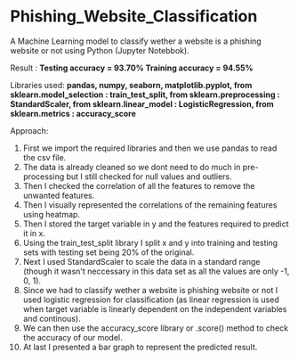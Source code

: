 # Phishing_Website_Classification
A Machine Learning model to classify wether a website is a phishing website or not using Python (Jupyter Notebbok).

Result :
**Testing accuracy = 93.70%
Training accuracy = 94.55%**

Libraries used:
**pandas,
numpy,
seaborn,
matplotlib.pyplot,
from sklearn.model_selection : train_test_split,
from sklearn.preprocessing : StandardScaler,
from sklearn.linear_model : LogisticRegression,
from sklearn.metrics : accuracy_score**

Approach:
1. First we import the required libraries and then we use pandas to read the csv file.
2. The data is already cleaned so we dont need to do much in pre-processing but I still checked for null values and outliers.
3. Then I checked the correlation of all the features to remove the unwanted features.
4. Then I visually represented the correlations of the remaining features using heatmap.
5. Then I stored the target variable in y and the features required to predict it in x.
6. Using the train_test_split library I split x and y into training and testing sets with testing set being 20% of the original.
7. Next I used StandardScaler to scale the data in a standard range (though it wasn't neccessary in this data set as all the values are only -1, 0, 1).
8. Since we had to classify wether a website is phishing website or not I used logistic regression for classification (as linear regression is used when target variable is linearly dependent on the independent variables and continous).
9. We can then use the accuracy_score library or .score() method to check the accuracy of our model.
10. At last I presented a bar graph to represent the predicted result.
